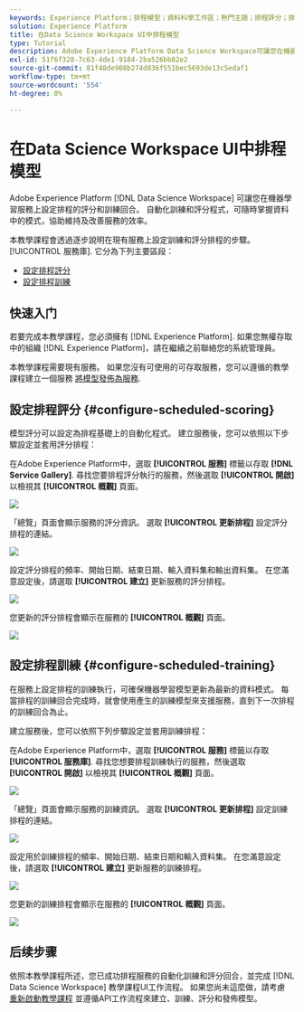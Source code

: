 ```yaml
---
keywords: Experience Platform；排程模型；資料科學工作區；熱門主題；排程評分；排程訓練
solution: Experience Platform
title: 在Data Science Workspace UI中排程模型
type: Tutorial
description: Adobe Experience Platform Data Science Workspace可讓您在機器學習服務上設定已排程的評分和訓練執行。 自動化訓練和評分程式，可隨時掌握資料中的模式，協助維持及改善服務的效率。
exl-id: 51f6f328-7c63-4de1-9184-2ba526bb82e2
source-git-commit: 81f48de908b274d836f551bec5693de13c5edaf1
workflow-type: tm+mt
source-wordcount: '554'
ht-degree: 0%

---
```


# 在Data Science Workspace UI中排程模型

Adobe Experience Platform [!DNL Data Science Workspace] 可讓您在機器學習服務上設定排程的評分和訓練回合。 自動化訓練和評分程式，可隨時掌握資料中的模式，協助維持及改善服務的效率。

本教學課程會透過逐步說明在現有服務上設定訓練和評分排程的步驟。 [!UICONTROL 服務庫]. 它分為下列主要區段：

- [設定排程評分](#configure-scheduled-scoring)
- [設定排程訓練](#configure-scheduled-training)

## 快速入门

若要完成本教學課程，您必須擁有 [!DNL Experience Platform]. 如果您無權存取中的組織 [!DNL Experience Platform]，請在繼續之前聯絡您的系統管理員。

本教學課程需要現有服務。 如果您沒有可使用的可存取服務，您可以遵循的教學課程建立一個服務 [將模型發佈為服務](./publish-model-service-ui.md).

## 設定排程評分 {#configure-scheduled-scoring}

模型評分可以設定為排程基礎上的自動化程式。 建立服務後，您可以依照以下步驟設定並套用評分排程：

在Adobe Experience Platform中，選取 **[!UICONTROL 服務]** 標籤以存取 **[!DNL Service Gallery]**. 尋找您要排程評分執行的服務，然後選取 **[!UICONTROL 開啟]** 以檢視其 **[!UICONTROL 概觀]** 頁面。

![](../images/models-recipes/schedule/select_service.png)

「總覽」頁面會顯示服務的評分資訊。 選取 **[!UICONTROL 更新排程]** 設定評分排程的連結。

![](../images/models-recipes/schedule/update_scoring.png)

設定評分排程的頻率、開始日期、結束日期、輸入資料集和輸出資料集。 在您滿意設定後，請選取 **[!UICONTROL 建立]** 更新服務的評分排程。

![](../images/models-recipes/schedule/set_scoring_schedule.png)

您更新的評分排程會顯示在服務的 **[!UICONTROL 概觀]** 頁面。

![](../images/models-recipes/schedule/scoring_set.png)

## 設定排程訓練 {#configure-scheduled-training}

在服務上設定排程的訓練執行，可確保機器學習模型更新為最新的資料模式。 每當排程的訓練回合完成時，就會使用產生的訓練模型來支援服務，直到下一次排程的訓練回合為止。

建立服務後，您可以依照下列步驟設定並套用訓練排程：

在Adobe Experience Platform中，選取 **[!UICONTROL 服務]** 標籤以存取 **[!UICONTROL 服務庫]**. 尋找您想要排程訓練執行的服務，然後選取 **[!UICONTROL 開啟]** 以檢視其 **[!UICONTROL 概觀]** 頁面。

![](../images/models-recipes/schedule/select_service.png)

「總覽」頁面會顯示服務的訓練資訊。 選取 **[!UICONTROL 更新排程]** 設定訓練排程的連結。

![](../images/models-recipes/schedule/update_training.png)

設定用於訓練排程的頻率、開始日期、結束日期和輸入資料集。 在您滿意設定後，請選取 **[!UICONTROL 建立]** 更新服務的訓練排程。

![](../images/models-recipes/schedule/set_training_schedule.png)

您更新的訓練排程會顯示在服務的 **[!UICONTROL 概觀]** 頁面。

![](../images/models-recipes/schedule/training_set.png)

## 后续步骤

依照本教學課程所述，您已成功排程服務的自動化訓練和評分回合，並完成 [!DNL Data Science Workspace] 教學課程UI工作流程。 如果您尚未這麼做，請考慮 [重新啟動教學課程](./create-retails-sales-dataset.md) 並遵循API工作流程來建立、訓練、評分和發佈模型。
